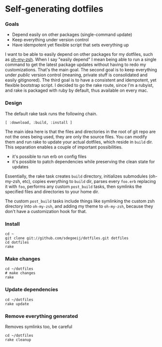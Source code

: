 # Self-generating dotfiles

### Goals

- Depend easily on other packages (single-command update)
- Keep everything under version control
- Have idempotent yet flexible script that sets everything up

I want to be able to easily depend on other packages for my dotfiles, such as [oh-my-zsh](https://github.com/robbyrussell/oh-my-zsh). When I say "easily depend" I mean being able to run a single command to get the latest package updates without having to redo my customizations. That's the main goal. The second goal is to keep everything under _public_ version control (meaning, private stuff is consolidated and easily gitignored). The third goal is to have a consistent and idempotent, yet flexible bootstrap script. I decided to go the rake route, since I'm a rubyist, and rake is packaged with ruby by default, thus available on every mac.

### Design

The default rake task runs the following chain.

    [ :download, :build, :install ]

The main idea here is that the files and directories in the root of git repo are not the ones being used, they are only the source files. You can modify them and run rake to update your actual dotfiles, which reside in `build` dir. This separation enables a couple of important possibilities.

- it's possible to run erb on config files
- it's possible to patch dependencies while preserving the clean state for updates

Essentially, the rake task creates `build` directory, initializes submodules (oh-my-zsh, etc), copies everything to `build` dir, parses every `foo.erb` replacing it with `foo`, performs any custom `post_build` tasks, then symlinks the specified files and directories to your home dir.

The custom `post_build` tasks include things like symlinking the custom zsh directory into `oh-my-zsh`, and adding my theme to `oh-my-zsh`, because they don't have a customization hook for that.


### Install

    cd ~
    git clone git://github.com/sdegoeij/dotfiles.git dotfiles
    cd dotfiles
    rake

### Make changes

    cd ~/dotfiles
    # make changes
    rake

### Update dependencies

    cd ~/dotfiles
    rake update

### Remove everything generated

Removes symlinks too, be careful

    cd ~/dotfiles
    rake cleanup
